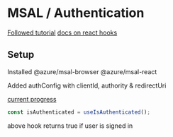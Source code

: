 # MSAL / Authentication

[Followed tutorial](https://learn.microsoft.com/en-us/azure/active-directory/develop/index-spa)
[docs on react hooks](https://github.com/AzureAD/microsoft-authentication-library-for-js/blob/dev/lib/msal-react/docs/hooks.md)

## Setup

Installed @azure/msal-browser @azure/msal-react

Added authConfig with clientId, authority & redirectUri

[current progress](https://learn.microsoft.com/en-us/azure/active-directory/develop/single-page-app-tutorial-03-sign-in-users?tabs=visual-studio-code)

```js
const isAuthenticated = useIsAuthenticated();
```

above hook returns true if user is signed in
